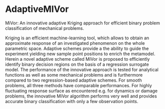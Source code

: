 # AdaptiveMIVor
MiVor: An innovative adaptive Kriging approach for efficient binary problem classification of mechanical problems.

Kriging is an efficient machine-learning tool, which allows to obtain an approximate response of an investigated phenomenon on the whole parametric space. Adaptive schemes provide a the ability to guide the experiment yielding new sample point positions to enrich the metamodel. Herein a novel adaptive scheme called MiVor is proposed to efficiently identify binary decision regions on the basis of a regression surrogate model. The performance of the innovative approach is tested for analytical functions as well as some mechanical problems and is furthermore compared to two regression-based adaptive schemes. For smooth problems, all three methods have comparable performances. For highly fluctuating response surface as encountered e.g. for dynamics or damage problems, the innovative MiVor algorithm performs very well and provides accurate binary classification with only a few observation points.
